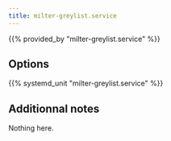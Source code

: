 ```yaml
---
title: milter-greylist.service
---
```


{{% provided_by "milter-greylist.service" %}}

## Options

{{% systemd_unit "milter-greylist.service" %}}

## Additionnal notes

Nothing here.